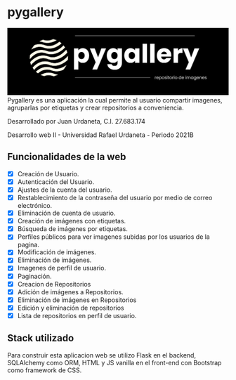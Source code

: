 # pygallery
![Logo Pygallery](pygallery/static/pygallerylogo.png)
Pygallery es una aplicación la cual permite al usuario compartir imagenes, agruparlas por etiquetas y crear repositorios a conveniencia.


Desarrollado por Juan Urdaneta, C.I. 27.683.174


Desarrollo web II - Universidad Rafael Urdaneta - Periodo 2021B

## Funcionalidades de la web

- [x] Creación de Usuario.
- [x] Autenticación del Usuario.
- [x] Ajustes de la cuenta del usuario.
- [x] Restablecimiento de la contraseña del usuario por medio de correo electrónico.
- [x] Eliminación de cuenta de usuario.
- [x] Creación de imágenes con etiquetas.
- [x] Búsqueda de imágenes por etiquetas.
- [x] Perfiles públicos para ver imagenes subidas por los usuarios de la pagina.
- [x] Modificación de imágenes.
- [x] Eliminación de imágenes.
- [x] Imagenes de perfil de usuario.
- [x] Paginación. 
- [x] Creacion de Repositorios
- [x] Adición de imágenes a Repositorios.
- [x] Eliminación de imágenes en Repositorios
- [x] Edición y eliminación de repositorios
- [x] Lista de repositorios en perfil de usuario.

## Stack utilizado

Para construir esta aplicacion web se utilizo Flask en el backend, SQLAlchemy como ORM, HTML y JS vanilla en el front-end con Bootstrap como framework de CSS.